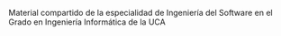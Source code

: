 Material compartido de la especialidad de Ingeniería del Software en el Grado en Ingeniería Informática de la UCA